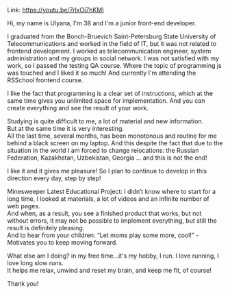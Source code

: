 Link:
<https://youtu.be/7rlxOi7hKMI>

Hi, my name is Ulyana, I'm 38 and I'm a junior front-end developer.

I graduated from the Bonch-Bruevich Saint-Petersburg State University of Telecommunications and worked in the field of IT, 
but it was not related to frontend development. I worked as telecommunication engineer, 
system administration and my groups in social network.
I was not satisfied with my work, so I passed the testing QA course. 
Where the topic of programming js was touched and I liked it so much! 
And currently I'm attending the RSSchool frontend course.

I like the fact that programming is a clear set of instructions, 
which at the same time gives you unlimited space for implementation. 
And you can create everything and see the result of your work.  

Studying is quite difficult to me, a lot of material and new information.  
But at the same time it is very interesting.  
All the last time, several months, has been monotonous and routine for me behind a black screen on my laptop.
And this despite the fact that due to the situation in the world 
I am forced to change relocations: the Russian Federation, Kazakhstan, Uzbekistan, Georgia ... and this is not the end!

I like it and it gives me pleasure! So I plan to continue to develop in this direction every day, step by step!

Minesweeper Latest Educational Project: I didn’t know where to start for a long time, 
I looked at materials, a lot of videos and an infinite number of web pages.  
And when, as a result, you see a finished product that works, but not without errors, 
it may not be possible to implement everything, but still the result is definitely pleasing.  
And to hear from your children:  “Let moms play some more, cool!”  - Motivates you to keep moving forward.

What else am I doing?  in my free time...it's my hobby, I run.  I love running, I love long slow runs.  
It helps me relax, unwind and reset my brain, and keep me fit, of course!

Thank you!


